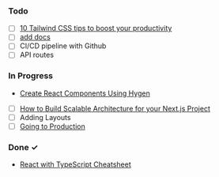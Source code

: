 ### Todo

- [ ] [10 Tailwind CSS tips to boost your productivity](https://blog.logrocket.com/10-tailwind-css-tips-to-boost-your-productivity/)
- [ ] [add docs](https://github.com/alan2207/bulletproof-react/blob/master/docs/project-structure.md)
- [ ] CI/CD pipeline with Github
- [ ] API routes

### In Progress

- [Create React Components Using Hygen](https://betterprogramming.pub/create-react-components-using-hygen-687be39a6913)
- [ ] [How to Build Scalable Architecture for your Next.js Project](https://dev.to/alexeagleson/how-to-build-scalable-architecture-for-your-nextjs-project-2pb7)
- [ ] Adding Layouts
- [ ] [Going to Production](https://nextjs.org/docs/going-to-production)

### Done ✓

- [React with TypeScript Cheatsheet](https://blog.bitsrc.io/react-with-typescript-cheatsheet-9dd891dc5bfe#9f44)
